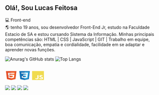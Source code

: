 ## Olá!, Sou Lucas Feitosa

💻 Front-end
<br>
🌎 tenho 19 anos, sou desenvolvedor Front-End Jr, estudo na Faculdade Estacio de SA e estou
            cursando Sistema da Informação. Minhas principais competências são: HTML | CSS |
            JavaScript | GIT | Trabalho em equipe, boa comunicação, empatia e cordialidade,
            facilidade em se adaptar e aprender novas funções.
            
![Anurag's GitHub stats](https://github-readme-stats.vercel.app/api?username=LucasFeitosa1602&show_icons=true&theme=radical)
![Top Langs](https://github-readme-stats.vercel.app/api/top-langs/?username=anuraghazra&hide_progress=true)

<div style="display: inline_block"><br>
  <img align="center" alt="Rafa-HTML" height="30" width="40" src="https://raw.githubusercontent.com/devicons/devicon/master/icons/html5/html5-original.svg">
  <img align="center" alt="Rafa-CSS" height="30" width="40" src="https://raw.githubusercontent.com/devicons/devicon/master/icons/css3/css3-original.svg">
  <img align="center" alt="Rafa-Js" height="30" width="40" src="https://raw.githubusercontent.com/devicons/devicon/master/icons/javascript/javascript-plain.svg">
</div>  
<br>
<div> 
  <a href="https://wa.me/5579999767228" target="_blank"><img src="https://img.shields.io/badge/WhatsApp-25D366?style=for-the-badge&logo=whatsapp&logoColor=white"></a>
  <a href="https://www.instagram.com/_lucassfeitosa/" target="_blank"><img src="https://img.shields.io/badge/-Instagram-%23E4405F?style=for-the-badge&logo=instagram&logoColor=white" target="_blank"></a>
  <a href="https://www.linkedin.com/in/lucasfeitosa-dev/" target="_blank"><img src="https://img.shields.io/badge/-LinkedIn-%230077B5?style=for-the-badge&logo=linkedin&logoColor=white" target="_blank"></a> 
  <a href = "mailto:lukinhasfeitosa1602@gmail.com"><img src="https://img.shields.io/badge/-Gmail-%23333?style=for-the-badge&logo=gmail&logoColor=white" target="_blank"></a>          
</div>

